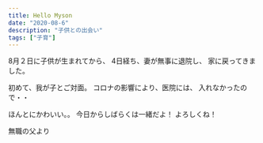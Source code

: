 ```yaml
---
title: Hello Myson
date: "2020-08-6"
description: "子供との出会い"
tags: ["子育"]
---
```


8月２日に子供が生まれてから、
4日経ち、妻が無事に退院し、
家に戻ってきました。

初めて、我が子とご対面。
コロナの影響により、医院には、
入れなかったので・・

ほんとにかわいい。。
今日からしばらくは一緒だよ！
よろしくね！

無職の父より
